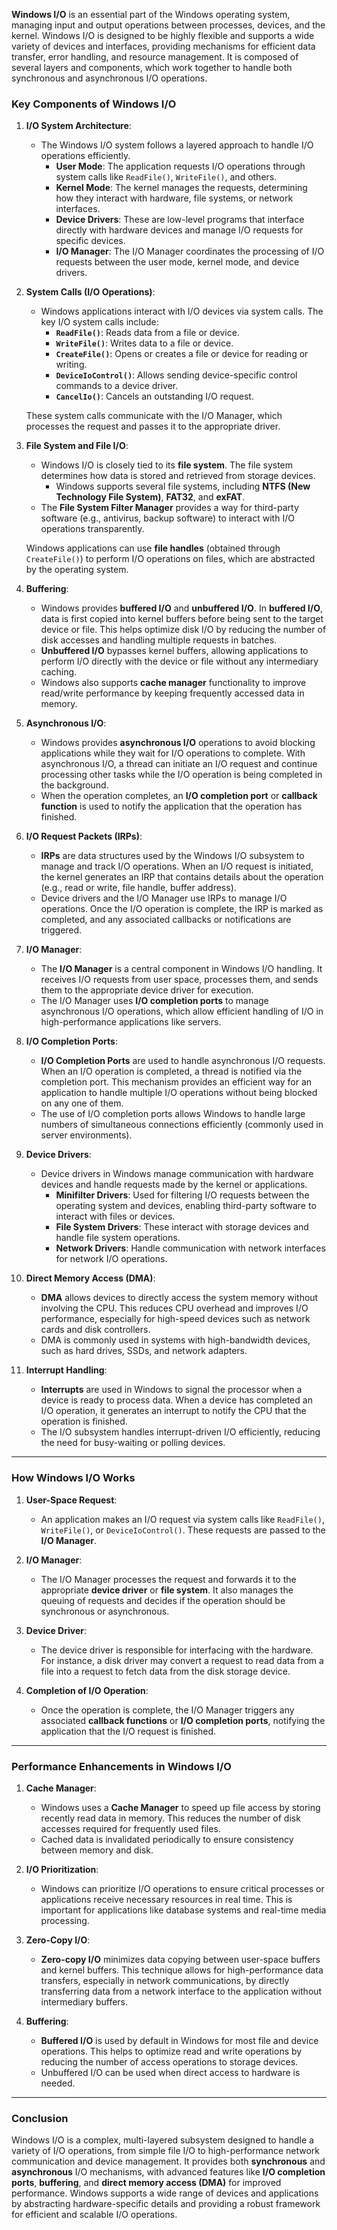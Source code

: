 **Windows I/O** is an essential part of the Windows operating system, managing input and output operations between processes, devices, and the kernel. Windows I/O is designed to be highly flexible and supports a wide variety of devices and interfaces, providing mechanisms for efficient data transfer, error handling, and resource management. It is composed of several layers and components, which work together to handle both synchronous and asynchronous I/O operations.

### Key Components of Windows I/O

1. **I/O System Architecture**:
   - The Windows I/O system follows a layered approach to handle I/O operations efficiently.
     - **User Mode**: The application requests I/O operations through system calls like `ReadFile()`, `WriteFile()`, and others.
     - **Kernel Mode**: The kernel manages the requests, determining how they interact with hardware, file systems, or network interfaces.
     - **Device Drivers**: These are low-level programs that interface directly with hardware devices and manage I/O requests for specific devices.
     - **I/O Manager**: The I/O Manager coordinates the processing of I/O requests between the user mode, kernel mode, and device drivers.

2. **System Calls (I/O Operations)**:
   - Windows applications interact with I/O devices via system calls. The key I/O system calls include:
     - **`ReadFile()`**: Reads data from a file or device.
     - **`WriteFile()`**: Writes data to a file or device.
     - **`CreateFile()`**: Opens or creates a file or device for reading or writing.
     - **`DeviceIoControl()`**: Allows sending device-specific control commands to a device driver.
     - **`CancelIo()`**: Cancels an outstanding I/O request.
   
   These system calls communicate with the I/O Manager, which processes the request and passes it to the appropriate driver.

3. **File System and File I/O**:
   - Windows I/O is closely tied to its **file system**. The file system determines how data is stored and retrieved from storage devices.
     - Windows supports several file systems, including **NTFS (New Technology File System)**, **FAT32**, and **exFAT**.
   - The **File System Filter Manager** provides a way for third-party software (e.g., antivirus, backup software) to interact with I/O operations transparently.
   
   Windows applications can use **file handles** (obtained through `CreateFile()`) to perform I/O operations on files, which are abstracted by the operating system.

4. **Buffering**:
   - Windows provides **buffered I/O** and **unbuffered I/O**. In **buffered I/O**, data is first copied into kernel buffers before being sent to the target device or file. This helps optimize disk I/O by reducing the number of disk accesses and handling multiple requests in batches.
   - **Unbuffered I/O** bypasses kernel buffers, allowing applications to perform I/O directly with the device or file without any intermediary caching.
   - Windows also supports **cache manager** functionality to improve read/write performance by keeping frequently accessed data in memory.

5. **Asynchronous I/O**:
   - Windows provides **asynchronous I/O** operations to avoid blocking applications while they wait for I/O operations to complete. With asynchronous I/O, a thread can initiate an I/O request and continue processing other tasks while the I/O operation is being completed in the background.
   - When the operation completes, an **I/O completion port** or **callback function** is used to notify the application that the operation has finished.

6. **I/O Request Packets (IRPs)**:
   - **IRPs** are data structures used by the Windows I/O subsystem to manage and track I/O operations. When an I/O request is initiated, the kernel generates an IRP that contains details about the operation (e.g., read or write, file handle, buffer address).
   - Device drivers and the I/O Manager use IRPs to manage I/O operations. Once the I/O operation is complete, the IRP is marked as completed, and any associated callbacks or notifications are triggered.

7. **I/O Manager**:
   - The **I/O Manager** is a central component in Windows I/O handling. It receives I/O requests from user space, processes them, and sends them to the appropriate device driver for execution.
   - The I/O Manager uses **I/O completion ports** to manage asynchronous I/O operations, which allow efficient handling of I/O in high-performance applications like servers.
   
8. **I/O Completion Ports**:
   - **I/O Completion Ports** are used to handle asynchronous I/O requests. When an I/O operation is completed, a thread is notified via the completion port. This mechanism provides an efficient way for an application to handle multiple I/O operations without being blocked on any one of them.
   - The use of I/O completion ports allows Windows to handle large numbers of simultaneous connections efficiently (commonly used in server environments).

9. **Device Drivers**:
   - Device drivers in Windows manage communication with hardware devices and handle requests made by the kernel or applications.
     - **Minifilter Drivers**: Used for filtering I/O requests between the operating system and devices, enabling third-party software to interact with files or devices.
     - **File System Drivers**: These interact with storage devices and handle file system operations.
     - **Network Drivers**: Handle communication with network interfaces for network I/O operations.

10. **Direct Memory Access (DMA)**:
    - **DMA** allows devices to directly access the system memory without involving the CPU. This reduces CPU overhead and improves I/O performance, especially for high-speed devices such as network cards and disk controllers.
    - DMA is commonly used in systems with high-bandwidth devices, such as hard drives, SSDs, and network adapters.

11. **Interrupt Handling**:
    - **Interrupts** are used in Windows to signal the processor when a device is ready to process data. When a device has completed an I/O operation, it generates an interrupt to notify the CPU that the operation is finished.
    - The I/O subsystem handles interrupt-driven I/O efficiently, reducing the need for busy-waiting or polling devices.

---

### How Windows I/O Works

1. **User-Space Request**:
   - An application makes an I/O request via system calls like `ReadFile()`, `WriteFile()`, or `DeviceIoControl()`. These requests are passed to the **I/O Manager**.
   
2. **I/O Manager**:
   - The I/O Manager processes the request and forwards it to the appropriate **device driver** or **file system**. It also manages the queuing of requests and decides if the operation should be synchronous or asynchronous.

3. **Device Driver**:
   - The device driver is responsible for interfacing with the hardware. For instance, a disk driver may convert a request to read data from a file into a request to fetch data from the disk storage device.

4. **Completion of I/O Operation**:
   - Once the operation is complete, the I/O Manager triggers any associated **callback functions** or **I/O completion ports**, notifying the application that the I/O request is finished.

---

### Performance Enhancements in Windows I/O

1. **Cache Manager**:
   - Windows uses a **Cache Manager** to speed up file access by storing recently read data in memory. This reduces the number of disk accesses required for frequently used files.
   - Cached data is invalidated periodically to ensure consistency between memory and disk.

2. **I/O Prioritization**:
   - Windows can prioritize I/O operations to ensure critical processes or applications receive necessary resources in real time. This is important for applications like database systems and real-time media processing.

3. **Zero-Copy I/O**:
   - **Zero-copy I/O** minimizes data copying between user-space buffers and kernel buffers. This technique allows for high-performance data transfers, especially in network communications, by directly transferring data from a network interface to the application without intermediary buffers.

4. **Buffering**:
   - **Buffered I/O** is used by default in Windows for most file and device operations. This helps to optimize read and write operations by reducing the number of access operations to storage devices.
   - Unbuffered I/O can be used when direct access to hardware is needed.

---

### Conclusion

Windows I/O is a complex, multi-layered subsystem designed to handle a variety of I/O operations, from simple file I/O to high-performance network communication and device management. It provides both **synchronous** and **asynchronous** I/O mechanisms, with advanced features like **I/O completion ports**, **buffering**, and **direct memory access (DMA)** for improved performance. Windows supports a wide range of devices and applications by abstracting hardware-specific details and providing a robust framework for efficient and scalable I/O operations.
